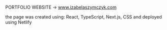 PORTFOLIO WEBSITE  -> www.izabelaszymczyk.com

the page was created using: React, TypeScript, Next.js, CSS and deployed using Netlify
